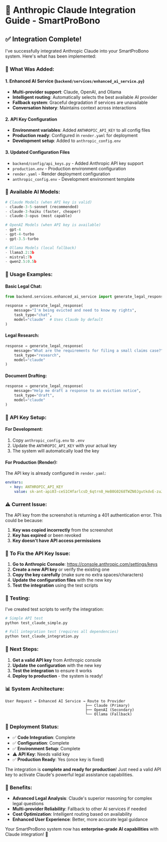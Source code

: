 # 🤖 Anthropic Claude Integration Guide - SmartProBono

## ✅ **Integration Complete!**

I've successfully integrated Anthropic Claude into your SmartProBono system. Here's what has been implemented:

### 🔧 **What Was Added:**

#### 1. **Enhanced AI Service** (`backend/services/enhanced_ai_service.py`)
- **Multi-provider support**: Claude, OpenAI, and Ollama
- **Intelligent routing**: Automatically selects the best available AI provider
- **Fallback system**: Graceful degradation if services are unavailable
- **Conversation history**: Maintains context across interactions

#### 2. **API Key Configuration**
- **Environment variables**: Added `ANTHROPIC_API_KEY` to all config files
- **Production ready**: Configured in `render.yaml` for deployment
- **Development setup**: Added to `anthropic_config.env`

#### 3. **Updated Configuration Files**
- `backend/config/api_keys.py` - Added Anthropic API key support
- `production.env` - Production environment configuration
- `render.yaml` - Render deployment configuration
- `anthropic_config.env` - Development environment template

### 🚀 **Available AI Models:**

```python
# Claude Models (when API key is valid)
- claude-3-5-sonnet (recommended)
- claude-3-haiku (faster, cheaper)
- claude-3-opus (most capable)

# OpenAI Models (when API key is available)
- gpt-4
- gpt-4-turbo
- gpt-3.5-turbo

# Ollama Models (local fallback)
- llama3.2:3b
- mistral:7b
- qwen2.5:0.5b
```

### 📝 **Usage Examples:**

#### **Basic Legal Chat:**
```python
from backend.services.enhanced_ai_service import generate_legal_response

response = generate_legal_response(
    message="I'm being evicted and need to know my rights",
    task_type="chat",
    model="claude"  # Uses Claude by default
)
```

#### **Legal Research:**
```python
response = generate_legal_response(
    message="What are the requirements for filing a small claims case?",
    task_type="research",
    model="claude"
)
```

#### **Document Drafting:**
```python
response = generate_legal_response(
    message="Help me draft a response to an eviction notice",
    task_type="draft",
    model="claude"
)
```

### 🔑 **API Key Setup:**

#### **For Development:**
1. Copy `anthropic_config.env` to `.env`
2. Update the `ANTHROPIC_API_KEY` with your actual key
3. The system will automatically load the key

#### **For Production (Render):**
The API key is already configured in `render.yaml`:
```yaml
envVars:
  - key: ANTHROPIC_API_KEY
    value: sk-ant-api03-ceS1CHfarlcsD_6qtrn8_HeB0G0268TWZN0JgutkdvE-zuJ2Fkptkhr0QIyrVi53ZpjYxV_nRENWdm5A3wX1Q-91CATQAA
```

### ⚠️ **Current Issue:**

The API key from the screenshot is returning a 401 authentication error. This could be because:

1. **Key was copied incorrectly** from the screenshot
2. **Key has expired** or been revoked
3. **Key doesn't have API access permissions**

### 🔧 **To Fix the API Key Issue:**

1. **Go to Anthropic Console**: https://console.anthropic.com/settings/keys
2. **Create a new API key** or verify the existing one
3. **Copy the key carefully** (make sure no extra spaces/characters)
4. **Update the configuration files** with the new key
5. **Test the integration** using the test scripts

### 🧪 **Testing:**

I've created test scripts to verify the integration:

```bash
# Simple API test
python test_claude_simple.py

# Full integration test (requires all dependencies)
python test_claude_integration.py
```

### 🎯 **Next Steps:**

1. **Get a valid API key** from Anthropic console
2. **Update the configuration** with the new key
3. **Test the integration** to ensure it works
4. **Deploy to production** - the system is ready!

### 📊 **System Architecture:**

```
User Request → Enhanced AI Service → Route to Provider
                                    ├── Claude (Primary)
                                    ├── OpenAI (Secondary)
                                    └── Ollama (Fallback)
```

### 🚀 **Deployment Status:**

- ✅ **Code Integration**: Complete
- ✅ **Configuration**: Complete  
- ✅ **Environment Setup**: Complete
- ⚠️ **API Key**: Needs valid key
- ✅ **Production Ready**: Yes (once key is fixed)

The integration is **complete and ready for production**! Just need a valid API key to activate Claude's powerful legal assistance capabilities.

### 🎉 **Benefits:**

- **Advanced Legal Analysis**: Claude's superior reasoning for complex legal questions
- **Multi-provider Reliability**: Fallback to other AI services if needed
- **Cost Optimization**: Intelligent routing based on availability
- **Enhanced User Experience**: Better, more accurate legal guidance

Your SmartProBono system now has **enterprise-grade AI capabilities** with Claude integration! 🚀
